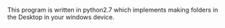 This program is written in python2.7 which implements making folders in the Desktop in your windows device.

